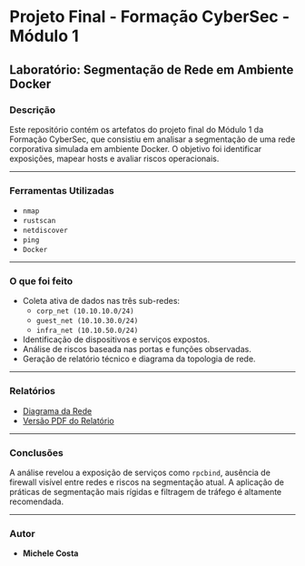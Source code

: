 # Projeto Final - Formação CyberSec - Módulo 1  
## Laboratório: Segmentação de Rede em Ambiente Docker

### Descrição

Este repositório contém os artefatos do projeto final do Módulo 1 da Formação CyberSec, que consistiu em analisar a segmentação de uma rede corporativa simulada em ambiente Docker. O objetivo foi identificar exposições, mapear hosts e avaliar riscos operacionais.

---


### Ferramentas Utilizadas

- `nmap`
- `rustscan`
- `netdiscover`
- `ping`
- `Docker`

---


### O que foi feito

- Coleta ativa de dados nas três sub-redes:
  - `corp_net (10.10.10.0/24)`
  - `guest_net (10.10.30.0/24)`
  - `infra_net (10.10.50.0/24)`
- Identificação de dispositivos e serviços expostos.
- Análise de riscos baseada nas portas e funções observadas.
- Geração de relatório técnico e diagrama da topologia de rede.
---

### Relatórios

- [Diagrama da Rede](./Prints/Diagrama%20de%20Rede.png)
- [Versão PDF do Relatório](./Relatorio%20Lab%20Rede.pdf)
---

### Conclusões

A análise revelou a exposição de serviços como `rpcbind`, ausência de firewall visível entre redes e riscos na segmentação atual. A aplicação de práticas de segmentação mais rígidas e filtragem de tráfego é altamente recomendada.

---

### Autor

- **Michele Costa**